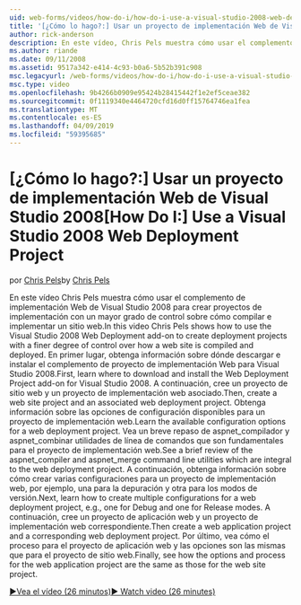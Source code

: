 ```yaml
---
uid: web-forms/videos/how-do-i/how-do-i-use-a-visual-studio-2008-web-deployment-project
title: '[¿Cómo lo hago?:] Usar un proyecto de implementación Web de Visual Studio 2008 | Microsoft Docs'
author: rick-anderson
description: En este vídeo, Chris Pels muestra cómo usar el complemento de implementación Web de Visual Studio 2008 para crear proyectos de implementación con un mayor grado de control sobre cómo...
ms.author: riande
ms.date: 09/11/2008
ms.assetid: 9517a342-e414-4c93-b0a6-5b52b391c908
msc.legacyurl: /web-forms/videos/how-do-i/how-do-i-use-a-visual-studio-2008-web-deployment-project
msc.type: video
ms.openlocfilehash: 9b4266b0909e95424b28415442f1e2ef5ceae382
ms.sourcegitcommit: 0f1119340e4464720cfd16d0ff15764746ea1fea
ms.translationtype: MT
ms.contentlocale: es-ES
ms.lasthandoff: 04/09/2019
ms.locfileid: "59395685"
---
```

# <a name="how-do-i-use-a-visual-studio-2008-web-deployment-project"></a><span data-ttu-id="e6af5-103">[¿Cómo lo hago?:] Usar un proyecto de implementación Web de Visual Studio 2008</span><span class="sxs-lookup"><span data-stu-id="e6af5-103">[How Do I:] Use a Visual Studio 2008 Web Deployment Project</span></span>

<span data-ttu-id="e6af5-104">por [Chris Pels](https://twitter.com/chrispels)</span><span class="sxs-lookup"><span data-stu-id="e6af5-104">by [Chris Pels](https://twitter.com/chrispels)</span></span>

<span data-ttu-id="e6af5-105">En este vídeo Chris Pels muestra cómo usar el complemento de implementación Web de Visual Studio 2008 para crear proyectos de implementación con un mayor grado de control sobre cómo compilar e implementar un sitio web.</span><span class="sxs-lookup"><span data-stu-id="e6af5-105">In this video Chris Pels shows how to use the Visual Studio 2008 Web Deployment add-on to create deployment projects with a finer degree of control over how a web site is compiled and deployed.</span></span> <span data-ttu-id="e6af5-106">En primer lugar, obtenga información sobre dónde descargar e instalar el complemento de proyecto de implementación Web para Visual Studio 2008.</span><span class="sxs-lookup"><span data-stu-id="e6af5-106">First, learn where to download and install the Web Deployment Project add-on for Visual Studio 2008.</span></span> <span data-ttu-id="e6af5-107">A continuación, cree un proyecto de sitio web y un proyecto de implementación web asociado.</span><span class="sxs-lookup"><span data-stu-id="e6af5-107">Then, create a web site project and an associated web deployment project.</span></span> <span data-ttu-id="e6af5-108">Obtenga información sobre las opciones de configuración disponibles para un proyecto de implementación web.</span><span class="sxs-lookup"><span data-stu-id="e6af5-108">Learn the available configuration options for a web deployment project.</span></span> <span data-ttu-id="e6af5-109">Vea un breve repaso de aspnet\_compilador y aspnet\_combinar utilidades de línea de comandos que son fundamentales para el proyecto de implementación web.</span><span class="sxs-lookup"><span data-stu-id="e6af5-109">See a brief review of the aspnet\_compiler and aspnet\_merge command line utilities which are integral to the web deployment project.</span></span> <span data-ttu-id="e6af5-110">A continuación, obtenga información sobre cómo crear varias configuraciones para un proyecto de implementación web, por ejemplo, una para la depuración y otra para los modos de versión.</span><span class="sxs-lookup"><span data-stu-id="e6af5-110">Next, learn how to create multiple configurations for a web deployment project, e.g., one for Debug and one for Release modes.</span></span> <span data-ttu-id="e6af5-111">A continuación, cree un proyecto de aplicación web y un proyecto de implementación web correspondiente.</span><span class="sxs-lookup"><span data-stu-id="e6af5-111">Then create a web application project and a corresponding web deployment project.</span></span> <span data-ttu-id="e6af5-112">Por último, vea cómo el proceso para el proyecto de aplicación web y las opciones son las mismas que para el proyecto de sitio web.</span><span class="sxs-lookup"><span data-stu-id="e6af5-112">Finally, see how the options and process for the web application project are the same as those for the web site project.</span></span>

[<span data-ttu-id="e6af5-113">&#9654;Vea el vídeo (26 minutos)</span><span class="sxs-lookup"><span data-stu-id="e6af5-113">&#9654; Watch video (26 minutes)</span></span>](https://channel9.msdn.com/Blogs/ASP-NET-Site-Videos/how-do-i-use-a-visual-studio-2008-web-deployment-project)
